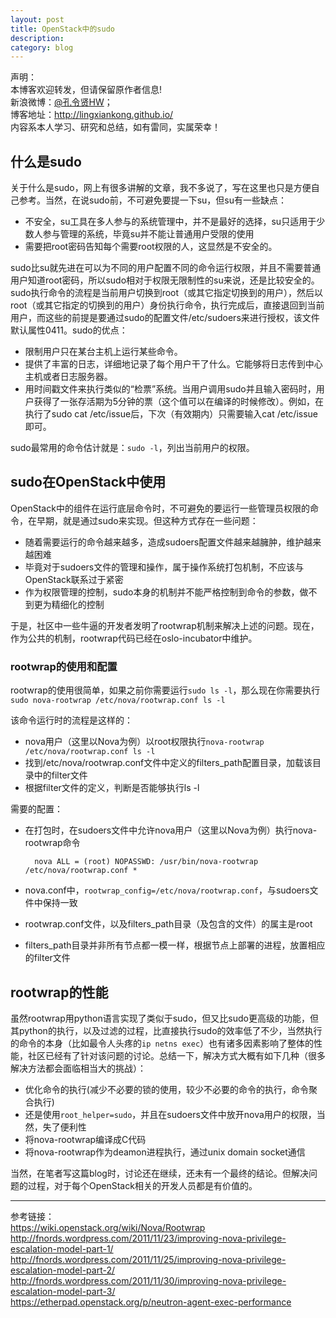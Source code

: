 ```yaml
---
layout: post
title: OpenStack中的sudo
description: 
category: blog
---
```


声明：  
本博客欢迎转发，但请保留原作者信息!  
新浪微博：[@孔令贤HW](http://weibo.com/lingxiankong)；   
博客地址：<http://lingxiankong.github.io/>  
内容系本人学习、研究和总结，如有雷同，实属荣幸！

## 什么是sudo
关于什么是sudo，网上有很多讲解的文章，我不多说了，写在这里也只是方便自己参考。当然，在说sudo前，不可避免要提一下su，但su有一些缺点：  
* 不安全，su工具在多人参与的系统管理中，并不是最好的选择，su只适用于少数人参与管理的系统，毕竟su并不能让普通用户受限的使用  
* 需要把root密码告知每个需要root权限的人，这显然是不安全的。  

sudo比su就先进在可以为不同的用户配置不同的命令运行权限，并且不需要普通用户知道root密码，所以sudo相对于权限无限制性的su来说，还是比较安全的。sudo执行命令的流程是当前用户切换到root（或其它指定切换到的用户），然后以root（或其它指定的切换到的用户）身份执行命令，执行完成后，直接退回到当前用户，而这些的前提是要通过sudo的配置文件/etc/sudoers来进行授权，该文件默认属性0411。sudo的优点：  
* 限制用户只在某台主机上运行某些命令。  
* 提供了丰富的日志，详细地记录了每个用户干了什么。它能够将日志传到中心主机或者日志服务器。  
* 用时间戳文件来执行类似的“检票”系统。当用户调用sudo并且输入密码时，用户获得了一张存活期为5分钟的票（这个值可以在编译的时候修改）。例如，在执行了sudo cat /etc/issue后，下次（有效期内）只需要输入cat /etc/issue即可。

sudo最常用的命令估计就是：`sudo -l`，列出当前用户的权限。

## sudo在OpenStack中使用
OpenStack中的组件在运行底层命令时，不可避免的要运行一些管理员权限的命令，在早期，就是通过sudo来实现。但这种方式存在一些问题：  

* 随着需要运行的命令越来越多，造成sudoers配置文件越来越臃肿，维护越来越困难  
* 毕竟对于sudoers文件的管理和操作，属于操作系统打包机制，不应该与OpenStack联系过于紧密  
* 作为权限管理的控制，sudo本身的机制并不能严格控制到命令的参数，做不到更为精细化的控制

于是，社区中一些牛逼的开发者发明了rootwrap机制来解决上述的问题。现在，作为公共的机制，rootwrap代码已经在oslo-incubator中维护。

### rootwrap的使用和配置
rootwrap的使用很简单，如果之前你需要运行`sudo ls -l`，那么现在你需要执行`sudo nova-rootwrap /etc/nova/rootwrap.conf ls -l`

该命令运行时的流程是这样的：

* nova用户（这里以Nova为例）以root权限执行`nova-rootwrap /etc/nova/rootwrap.conf ls -l`
* 找到/etc/nova/rootwrap.conf文件中定义的filters_path配置目录，加载该目录中的filter文件
* 根据filter文件的定义，判断是否能够执行ls -l

需要的配置：

* 在打包时，在sudoers文件中允许nova用户（这里以Nova为例）执行nova-rootwrap命令  

		nova ALL = (root) NOPASSWD: /usr/bin/nova-rootwrap /etc/nova/rootwrap.conf *

* nova.conf中，`rootwrap_config=/etc/nova/rootwrap.conf`，与sudoers文件中保持一致
* rootwrap.conf文件，以及filters_path目录（及包含的文件）的属主是root
* filters_path目录并非所有节点都一模一样，根据节点上部署的进程，放置相应的filter文件

## rootwrap的性能
虽然rootwrap用python语言实现了类似于sudo，但又比sudo更高级的功能，但其python的执行，以及过滤的过程，比直接执行sudo的效率低了不少，当然执行的命令的本身（比如最令人头疼的`ip netns exec`）也有诸多因素影响了整体的性能，社区已经有了针对该问题的讨论。总结一下，解决方式大概有如下几种（很多解决方法都会面临相当大的挑战）：

* 优化命令的执行(减少不必要的锁的使用，较少不必要的命令的执行，命令聚合执行)
* 还是使用`root_helper=sudo`，并且在sudoers文件中放开nova用户的权限，当然，失了便利性
* 将nova-rootwrap编译成C代码
* 将nova-rootwrap作为deamon进程执行，通过unix domain socket通信

当然，在笔者写这篇blog时，讨论还在继续，还未有一个最终的结论。但解决问题的过程，对于每个OpenStack相关的开发人员都是有价值的。

------------
参考链接：  
<https://wiki.openstack.org/wiki/Nova/Rootwrap>  
<http://fnords.wordpress.com/2011/11/23/improving-nova-privilege-escalation-model-part-1/>  
<http://fnords.wordpress.com/2011/11/25/improving-nova-privilege-escalation-model-part-2/>  
<http://fnords.wordpress.com/2011/11/30/improving-nova-privilege-escalation-model-part-3/>  
<https://etherpad.openstack.org/p/neutron-agent-exec-performance>
